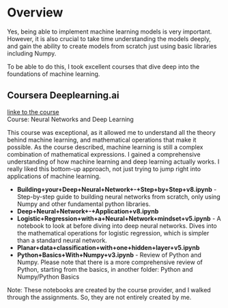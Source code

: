 # Overview  
Yes, being able to implement machine learning models is very important. However, it is also crucial to take time understanding the models deeply, and gain the ability to create models from scratch just using basic libraries including Numpy. 

To be able to do this, I took excellent courses that dive deep into the foundations of machine learning.

## Coursera Deeplearning.ai 
[linke to the course](https://www.coursera.org/specializations/deep-learning)   
Course: Neural Networks and Deep Learning  

This course was exceptional, as it allowed me to understand all the theory behind machine learning, and mathematical operations that make it possible. As the course described, machine learning is still a complex combination of mathematical expressions. I gained a comprehensive understanding of how machine learning and deep learning actually works. I really liked this bottom-up approach, not just trying to jump right into applications of machine learning.   
- **Building+your+Deep+Neural+Network+-+Step+by+Step+v8.ipynb** - Step-by-step guide to building neural networks from scratch, only using Numpy and other fundamental python libraries. 
- **Deep+Neural+Network+-+Application+v8.ipynb**
- **Logistic+Regression+with+a+Neural+Network+mindset+v5.ipynb** - A notebook to look at before diving into deep neural networks. Dives into the mathematical operations for logistic regression, which is simpler than a standard neural network.
- **Planar+data+classification+with+one+hidden+layer+v5.ipynb** 
- **Python+Basics+With+Numpy+v3.ipynb** - Review of Python and Numpy. Please note that there is a more comprehensive review of Python, starting from the basics, in another folder: Python and Numpy/Python Basics

Note: These notebooks are created by the course provider, and I walked through the assignments. So, they are not entirely created by me.  

